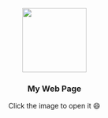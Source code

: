 <p align="center">
  <a href="https://botpanzer.github.io/Web/">
    <img src="https://github.com/BOTPanzer/Web/blob/main/Data/Images/artyom.png" width="130">
  </a>
</p>

<h3 align="center">My Web Page</h3>

<p align="center">
  Click the image to open it 😄
</p>
